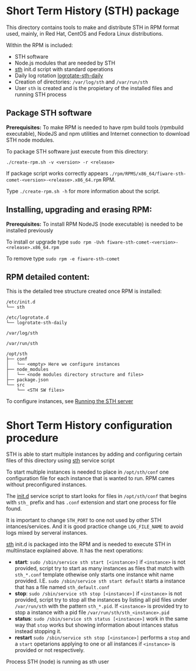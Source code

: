 # Short Term History (STH) package

This directory contains tools to make and distribute STH in RPM format used, mainly, in Red Hat, CentOS and
Fedora Linux distributions.

Within the RPM is included:
- STH software
- Node.js modules that are needed by STH
- [sth](SOURCES/etc/init.d/sth "sth") init.d script with standard operations
- Daily log rotation [logrotate-sth-daily](SOURCES/etc/logrotate.d/logrotate-sth-daily.conf "logrotate")
- Creation of directories: `/var/log/sth` and `/var/run/sth`
- User `sth` is created and is the propietary of the installed files and running STH process

## Package STH software

**Prerequisites:** To make RPM is needed to have rpm build tools (rpmbuild executable), NodeJS and 
npm utilities and Internet connection to download STH node modules.

To package STH software just execute from this directory:

`./create-rpm.sh -v <version> -r <release>`

If package script works correctly appears `./rpm/RPMS/x86_64/fiware-sth-comet-<version>-<release>.x86_64.rpm` RPM.

Type `./create-rpm.sh -h` for more information about the script.

## Installing, upgrading and erasing RPM:

**Prerequisites:** To install RPM NodeJS (node executable) is needed to be installed previously

To install or upgrade type `sudo rpm -Uvh fiware-sth-comet-<version>-<release>.x86_64.rpm`

To remove type `sudo rpm -e fiware-sth-comet`

## RPM detailed content:

This is the detailed tree structure created once RPM is installed:

```
/etc/init.d
└── sth

/etc/logrotate.d
└── logrotate-sth-daily

/var/log/sth

/var/run/sth

/opt/sth
├── conf
│   └── <empty> Here we configure instances
├── node_modules
│   └── <node modules directory structure and files>
├── package.json
└── src
    └── <STH SW files>
```
To configure instances, see [Running the STH server](../README.md#running-the-sth-server)

# Short Term History configuration procedure

STH is able to start multiple instances by adding and configuring certain files of this directory
using [sth](SOURCES/etc/init.d/sth "sth") service script

To start multiple instances is needed to place in `/opt/sth/conf` one configuration file for 
each instance that is wanted to run. RPM cames without preconfigured instances.

The [init.d](SOURCES/etc/init.d/sth "sth") service script to start looks for files in 
`/opt/sth/conf` that begins with `sth_` prefix and has `.conf` extension and start one 
process for file found.

It is important to change `STH_PORT` to one not used by other STH intances/services. And it is
good practice change `LOG_FILE_NAME` to avoid logs mixed by serveral instances.

[sth](SOURCES/etc/init.d/sth "sth") init.d is packaged into the RPM and is needed to execute STH
in multiinstace explained above. It has the next operations:
- **start**: `sudo /sbin/service sth start [<instance>]` if `<instance>` is not provided, script try to
start as many instances as files that match with `sth_*.conf` template othewise only starts one 
instance whit name provided. I.E. `sudo /sbin/service sth start default` starts a instance that has a
file named `sth_default.conf`
- **stop**: `sudo /sbin/service sth stop [<instance>]` if `<instance>` is not provided, script try to
stop all the instances by listing all pid files under `/var/run/sth` with the pattern `sth_*.pid`.
If `<instance>` is provided try to stop a instance with a pid file `/var/run/sth/sth_<instance>.pid`
- **status**: `sudo /sbin/service sth status [<instance>]` work in the same way that `stop` works but 
showing information about intances status instead stopping it.
- **restart** `sudo /sbin/service sth stop [<instance>]` performs a `stop` and a `start` opetarions 
applying to one or all instances if `<instance>` is provided or not respectively.

Process STH (node) is running as sth user

